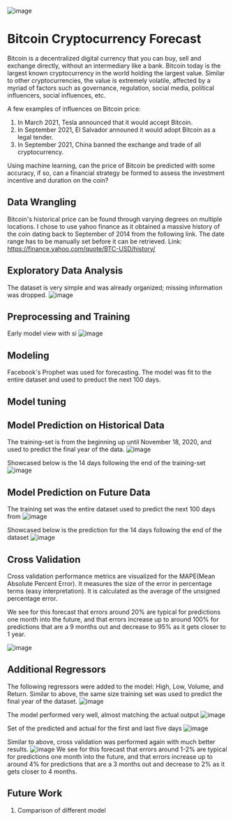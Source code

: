 ![image](https://user-images.githubusercontent.com/74972980/141377147-6a64b9da-a9bb-4896-9056-fe66ed0f394f.png)

# Bitcoin Cryptocurrency Forecast
Bitcoin is a decentralized digital currency that you can buy, sell and exchange directly, without an intermediary like a bank. Bitcoin today is the largest known cryptocurrency in the world holding the largest value. Similar to other cryptocurrencies, the value is extremely volatile, affected by a myriad of factors such as governance, regulation, social media, political influencers, social influences, etc. 

A few examples of influences on Bitcoin price:
1. In March 2021, Tesla announced that it would accept Bitcoin.
2. In September 2021, El Salvador announed it would adopt Bitcoin as a legal tender. 
3. In September 2021, China banned the exchange and trade of all cryptocurrency.

Using machine learning, can the price of Bitcoin be predicted with some accuracy, if so, can a financial strategy be formed to assess the investment incentive and duration on the coin?

## Data Wrangling
Bitcoin's historical price can be found through varying degrees on multiple locations. I chose to use yahoo finance as it obtained a massive history of the coin dating back to September of 2014 from the following link. The date range has to be manually set before it can be retrieved. 
Link: https://finance.yahoo.com/quote/BTC-USD/history/


## Exploratory Data Analysis
The dataset is very simple and was already organized; missing information was dropped.
![image](https://user-images.githubusercontent.com/74972980/141381625-7a89def1-6732-47df-af96-c714327fcea5.png)


## Preprocessing and Training
Early model view with si
![image](https://user-images.githubusercontent.com/74972980/141381693-c286b76a-0d43-4ac5-a01d-204ae6d653e3.png)

## Modeling
Facebook's Prophet was used for forecasting. The model was fit to the entire dataset and used to preduct the next 100 days. 


## Model tuning


## Model Prediction on Historical Data
The training-set is from the beginning up until November 18, 2020, and used to predict the final year of the data. 
![image](https://user-images.githubusercontent.com/74972980/141357303-6d27c37e-040e-42ce-9a43-93fdcc9ff9ef.png)

Showcased below is the 14 days following the end of the training-set
![image](https://user-images.githubusercontent.com/74972980/141357573-7d0284ac-4735-46c6-84e3-dc23faa6e879.png)


## Model Prediction on Future Data
The training set was the entire dataset used to predict the next 100 days from 
![image](https://user-images.githubusercontent.com/74972980/141359612-ab38a48c-1f7f-4aca-9fdc-e24c8edc09c1.png)

Showcased below is the prediction for the 14 days following the end of the dataset
![image](https://user-images.githubusercontent.com/74972980/141376966-ff299bbd-908a-48b4-91ef-348d0bcfe7c3.png)


## Cross Validation
Cross validation performance metrics are visualized for the MAPE(Mean Absolute Percent Error). It measures the size of the error in percentage terms (easy interpretation). It is calculated as the average of the unsigned percentage error.

We see for this forecast that errors around 20% are typical for predictions one month into the future, and that errors increase up to around 100% for predictions that are a 9 months out and decrease to 95% as it gets closer to 1 year.

![image](https://user-images.githubusercontent.com/74972980/141361754-a08d8b7d-fa1c-4606-a32e-38bafa06feaa.png)

## Additional Regressors
The following regressors were added to the model: High, Low, Volume, and Return. Similar to above, the same size training set was used to predict the final year of the dataset.
![image](https://user-images.githubusercontent.com/74972980/141359724-fcc2582d-7734-44da-86ec-7d24681ce0cd.png)

The model performed very well, almost matching the actual output
![image](https://user-images.githubusercontent.com/74972980/141360227-943039ea-f269-4f41-ae8f-21f8590f7545.png)

Set of the predicted and actual for the first and last five days
![image](https://user-images.githubusercontent.com/74972980/141362389-056617b2-817c-4504-ad73-cbd4b5054efe.png)


Similar to above, cross validation was performed again with much better results. 
![image](https://user-images.githubusercontent.com/74972980/141362575-865fa079-7c87-449e-9a0b-ce9e35c6b2a3.png)
We see for this forecast that errors around 1-2% are typical for predictions one month into the future, and that errors increase up to around 4% for predictions that are a 3 months out and decrease to 2% as it gets closer to 4 months.

## Future Work
1. Comparison of different model

